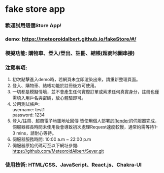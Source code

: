# fake store app
### 歡迎試用這個Store App!
### demo: https://meteoroidalbert.github.io/fakeStore/#/
### 模擬功能: 購物車、登入/登出、註冊、結帳(超商地圖串接)
### 注意事項:
 1. 初次點擊進入demo時，若網頁未立即渲染出來，請重新整理頁面。
 2. 登入、購物車、結帳功能於註冊後方可使用。
 4. 一切都是模擬情境，並不會產生任何實際訂單或索求任何真實身分，註冊也僅需填入用戶名與密碼，放心體驗即可。
 5. 公用測試帳戶: <br>
 username: test1 <br>
 password: 1234
 6. 登入/註冊、超商電子地圖地址回傳 皆使用個人部署於[Render](https://render.com/)的伺服器完成，伺服器經長時間未使用後會導致初次處理Request速度較慢，通常約需等待1-3 mins，請耐心等待。
 7. 伺服器服務時間: 10:00 a.m ~ 22:00 p.m
 8. 伺服器原始代碼可至以下網址參閱: https://github.com/MeteoroidAlbert/Sever.git
### 使用技術: HTML/CSS、JavaScript、React.js、Chakra-UI
